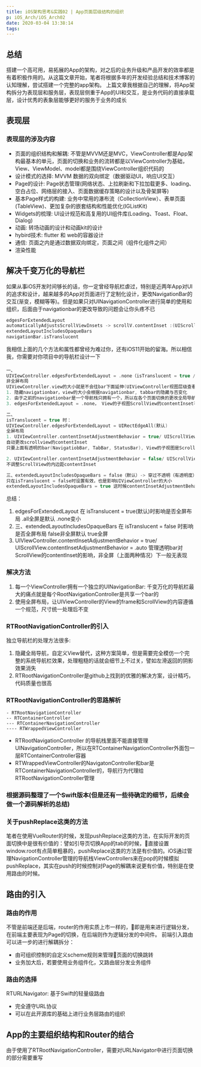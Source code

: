```yaml
---
title: iOS架构思考&实践02 | App页面层级结构的组织
p: iOS_Arch/iOS_Arch02
date: 2020-03-04 13:38:14
tags:
---
```


## 总结
搭建一个高可用，易拓展的App的架构，对之后的业务升级和产品开发的效率都是有着积极作用的。从这篇文章开始，笔者将根据多年的开发经验总结和技术博客的认知理解，尝试搭建一个完整的app架构。
上篇文章我根据自己的理解，将App架构拆分为表现层和服务层，表现层侧重于App的UI和交互，是业务代码的直接承载层，设计优秀的表象层能够更好的服务于业务的成长

## 表现层

### 表现层的涉及内容

* 页面的组织结构和解耦: 不管是MVVM还是MVC，ViewController都是App架构最基本的单元，页面的切换和业务的流转都是以ViewController为基础，View、ViewModel、model都是围绕ViewController组织代码的
* 设计模式的选择: MVVM 数据的双向绑定（数据驱动UI，响应UI交互）
* Page的设计: Page状态管理(网络状态、上拉刷新和下拉加载更多、loading、空白占位、网络层的接入、页面数据缓存策略的设计以及骨架屏等)
* 基本Page样式的构建: 业务中常用的瀑布流（CollectionView）、表单页面(TableView)、更加复杂的嵌套结构和性能优化(IGListKit)
* Widgets的梳理: UI设计规范和高复用的UI组件库(Loading、Toast、Float、Dialog)
* 动画: 转场动画的设计和动画kit的设计
* hybird技术: flutter 和 web的容器设计
* 通信: 页面之内是通过数据双向绑定，页面之间（组件化组件之间）
* 渲染性能

## 解决千变万化的导航栏

如果从事iOS开发时间够长的话，你一定曾经导航栏虐过，特别是近两年App对UI的追求和设计，越来越多的App对页面进行了定制化设计，更改NavigationBar的交互(渐变，模糊等等)。但是如果只对UINavigationController进行简单的使用和组织，后面由于navigationbar的更改导致的问题会让你头疼不已
``` Swift
edgesForExtendedLayout
automaticallyAdjustsScrollViewInsets -> scrollV.contentInset :(UIScrollView.contentInsetAdjustmentBehavior -> UIScrollView.adjustedContentInset)
extendedLayoutIncludesOpaqueBars
navigationBar.isTranslucent
```
我相信上面的几个方法和属性都曾经为难过你，还有iOS11开始的留海。所以相信我，你需要对你项目中的导航栏设计一下

####
``` swift
一、
UIVIewController.edgesForExtendedLayout = .none（isTranslucent = true / false时都是）
非全屏布局
UIViewController.view的大小就是不会往bar下面延伸(UIViewController视图层级查看是从导航栏下面开始的)
1. 隐藏navigationbar，view的大小会根据navigationbar, tabbar的隐藏与否变化
2. 由于之前的navigationbar是一个导航栈只拥有一个，所以在各个页面切换的更改全局导航栏，会导致view的大小上上下下，而且侧滑返回的动画不好处理
3. edgesForExtendedLayout = .none， View的子视图ScrollView的contentInset不会变化，即该设置属性无效

二、
isTranslucent = true 时：
UIVIewController.edgesForExtendedLayout = UIRectEdgeAll(默认)
全屏布局
1. UIVIewController.contentInsetAdjustmentBehavior = true/ UIScrollView.contentInsetAdjustmentBehavior = .auto
自动更改scrollview的contentInset
只要上面有透明的bar(NavigatiobBar, TabBar, StatusBar), View的子视图是ScrollView就会变化，当ScrollView的Y > NavigationBar的Bottom, ScrollView的contentInset也是会偏移的，引起Bug

2. UIVIewController.contentInsetAdjustmentBehavior = false/ UIScrollView.contentInsetAdjustmentBehavior = .false
不调整ScrollView的内边距contentInset

三、extendedLayoutIncludesOpaqueBars = false（默认）-> 穿过不透明（有透明度）的bar
只在isTranslucent = false时设置有效，也是影响UIViewController的大小
extendedLayoutIncludesOpaqueBars = true 这时候contentInsetAdjustmentBehavior也会影响ScrollView的contentInset
```

总结：
1. edgesForExtendedLayout 在 isTranslucent = true(默认)时影响是否全屏布局
.all全屏是默认 .none变小
2. 三、extendedLayoutIncludesOpaqueBars 在 isTranslucent = false 时影响是否全屏布局
false非全屏默认 true全屏
3. UIVIewController.contentInsetAdjustmentBehavior = true/ UIScrollView.contentInsetAdjustmentBehavior = .auto 管理透明bar对ScrollView的contentInset的影响，非全屏（上面两种情况）下一般无表现

### 解决方法
1. 每一个ViewController拥有一个独立的UINavigationBar: 千变万化的导航栏最大的痛点就是每个RootNavigationController是共享一个bar的
2. 使用全屏布局，让UIViewController的View的frame和ScrollView的内容遵循一个规范，尺寸统一处理后不变

### RTRootNavigationController的引入
独立导航栏的处理方法很多: 
1. 隐藏全局导航，自定义View替代，这种方案简单，但是需要完全模仿一个完整的系统导航栏效果，处理粗糙的话就会细节上不过关，譬如左滑返回的阴影效果消失
2. RTRootNavigationController是github上找到的优雅的解决方案，设计精巧，代码质量也很高
### RTRootNavigationController的思路解析
```
- RTRootNavigationController
-- RTContainerController
--- RTContainerNavigationController
---- RTWrappedViewController
```

* RTRootNavigationController 的导航栈里面不能直接管理UINavigationController，所以在RTContainerNavigationController外面包一层RTContainerController容器
* RTWrappedViewController的NavigatonController和bar是RTContainerNavigationController的，导航行为代理给RTRootNavigationController管理

### 根据源码整理了一个Swift版本(但是还有一些待确定的细节，后续会做一个源码解析的总结)

### 关于pushReplace这类的方法
笔者在使用VueRouter的时候，发现pushReplace这类的方法，在实际开发的页面切换中是很有价值的：譬如引导页切换App的tab的时候，直接设置window.root有点简单粗暴的，pushReplace这类的方法是有价值的。iOS通过管理NavigationController管理的导航栈ViewControllers来在pop的时候模拟pushReplace，其实在push的时候控制对Page的解耦来说更有价值，特别是在使用路由的时候。

## 路由的引入

### 路由的作用
不管是前端还是后端，router的作用实质上市一样的，即是用来进行逻辑分发，在前端主要表现为Page的切换，在后端则作为逻辑分发的中间件。
前端引入路由可以进一步的进行解耦拆分：
* 由可组织控制的自定义scheme规则来管理页面的切换跳转
* 业务加大后，若要使用业务组件化，又路由层分发业务组件

### 路由的选择
RTURLNavigator: 基于Swift的轻量级路由
* 完全遵守URL协议
* 可以在此开源库的基础上进行业务层路由的组织

## App的主要组织结构和Router的结合
由于使用了RTRootNavigationController，需要对URLNavigator中进行页面切换的部分需要重写





